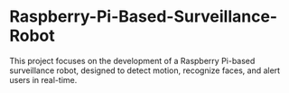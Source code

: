 # Raspberry-Pi-Based-Surveillance-Robot
This project focuses on the development of a Raspberry  Pi-based surveillance robot, designed to detect motion, recognize faces, and alert users  in real-time.

